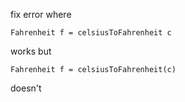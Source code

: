 fix error where
```
Fahrenheit f = celsiusToFahrenheit c
```
works but
```
Fahrenheit f = celsiusToFahrenheit(c)
```
doesn't